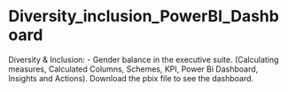 # Diversity_inclusion_PowerBI_Dashboard
Diversity & Inclusion: - Gender balance in the executive suite. (Calculating measures, Calculated Columns, Schemes, KPI, Power Bi Dashboard, Insights and Actions). Download the pbix file to see the dashboard.
